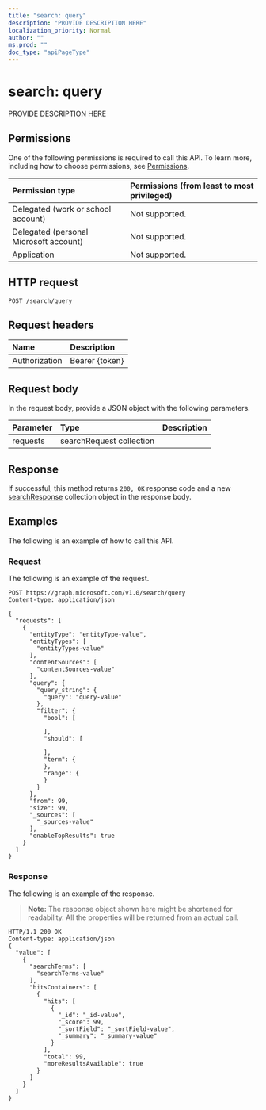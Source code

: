 ```yaml
---
title: "search: query"
description: "PROVIDE DESCRIPTION HERE"
localization_priority: Normal
author: ""
ms.prod: ""
doc_type: "apiPageType"
---
```


# search: query

PROVIDE DESCRIPTION HERE

## Permissions

One of the following permissions is required to call this API. To learn more, including how to choose permissions, see [Permissions](/graph/permissions-reference).

| Permission type                        | Permissions (from least to most privileged) |
|:---------------------------------------|:--------------------------------------------|
| Delegated (work or school account)     | Not supported. |
| Delegated (personal Microsoft account) | Not supported. |
| Application                            | Not supported. |

## HTTP request

<!-- { "blockType": "ignored" } -->

```http
POST /search/query
```

## Request headers

| Name          | Description   |
|:--------------|:--------------|
| Authorization | Bearer {token} |

## Request body

In the request body, provide a JSON object with the following parameters.

| Parameter    | Type        | Description |
|:-------------|:------------|:------------|
|requests|searchRequest collection||

## Response

If successful, this method returns `200, OK` response code and a new [searchResponse](../resources/searchresponse.md) collection object in the response body.

## Examples

The following is an example of how to call this API.

### Request

The following is an example of the request.
<!-- {
  "blockType": "request",
  "name": "search_query"
}-->

```http
POST https://graph.microsoft.com/v1.0/search/query
Content-type: application/json

{
  "requests": [
    {
      "entityType": "entityType-value",
      "entityTypes": [
        "entityTypes-value"
      ],
      "contentSources": [
        "contentSources-value"
      ],
      "query": {
        "query_string": {
          "query": "query-value"
        },
        "filter": {
          "bool": [

          ],
          "should": [

          ],
          "term": {
          },
          "range": {
          }
        }
      },
      "from": 99,
      "size": 99,
      "_sources": [
        "_sources-value"
      ],
      "enableTopResults": true
    }
  ]
}
```

### Response

The following is an example of the response.

> **Note:** The response object shown here might be shortened for readability. All the properties will be returned from an actual call.

<!-- {
  "blockType": "response",
  "truncated": true,
  "@odata.type": "microsoft.graph.searchResponse",
  "isCollection": true
} -->

```http
HTTP/1.1 200 OK
Content-type: application/json
{
  "value": [
    {
      "searchTerms": [
        "searchTerms-value"
      ],
      "hitsContainers": [
        {
          "hits": [
            {
              "_id": "_id-value",
              "_score": 99,
              "_sortField": "_sortField-value",
              "_summary": "_summary-value"
            }
          ],
          "total": 99,
          "moreResultsAvailable": true
        }
      ]
    }
  ]
}
```

<!-- uuid: 16cd6b66-4b1a-43a1-adaf-3a886856ed98
2019-02-04 14:57:30 UTC -->
<!-- {
  "type": "#page.annotation",
  "description": "search: query",
  "keywords": "",
  "section": "documentation",
  "tocPath": ""
}-->
